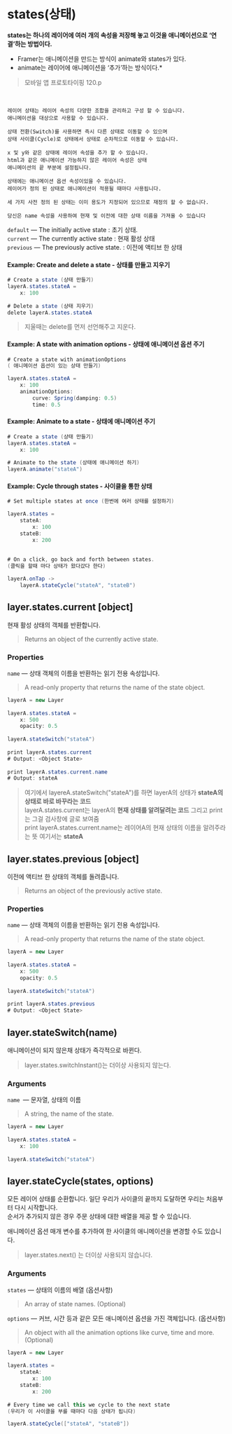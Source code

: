 # states(상태)

**states는 하나의 레이어에 여러 개의 속성을 저장해 놓고 이것을 애니메이션으로 ‘연결’하는 방법이다.**

- Framer는 애니메이션을 만드는 방식이 animate와 states가 있다.
- animate는 레이어에 애니메이션을 ‘추가’하는 방식이다.* 

> 모바일 앱 프로토타이핑 120.p
<br>

```정의
레이어 상태는 레이어 속성의 다양한 조합을 관리하고 구성 할 수 있습니다.
애니메이션을 대상으로 사용할 수 있습니다.

상태 전환(Switch)를 사용하면 즉시 다른 상태로 이동할 수 있으며
상태 사이클(Cycle)로 상태에서 상태로 순차적으로 이동할 수 있습니다.

x 및 y와 같은 상태에 레이어 속성을 추가 할 수 있습니다. 
html과 같은 애니메이션 가능하지 않은 레이어 속성은 상태 
애니메이션의 끝 부분에 설정됩니다.

상태에는 애니메이션 옵션 속성이있을 수 있습니다. 
레이어가 정의 된 상태로 애니메이션이 적용될 때마다 사용됩니다.

세 가지 사전 정의 된 상태는 이미 용도가 지정되어 있으므로 재정의 할 수 없습니다. 

당신은 name 속성을 사용하여 현재 및 이전에 대한 상태 이름을 가져올 수 있습니다
```

`default` — The initially active state : 초기 상태.<br>
`current` — The currently active state : 현재 활성 상태 <br>
`previous` — The previously active state. : 이전에 액티브 한 상태

#### Example: Create and delete a state - 상태를 만들고 지우기

``` CS
# Create a state (상태 만들기)
layerA.states.stateA =
    x: 100
 
# Delete a state (상태 지우기)
delete layerA.states.stateA
```
> 지울때는 delete를 먼저 선언해주고 지운다.

#### Example: A state with animation options - 상태에 애니메이션 옵션 주기
```CS
# Create a state with animationOptions  
( 애니메이션 옵션이 있는 상태 만들기)

layerA.states.stateA =
    x: 100
    animationOptions:
        curve: Spring(damping: 0.5)
        time: 0.5
```

#### Example: Animate to a state - 상태에 애니메이션 주기
```CS
# Create a state (상태 만들기)
layerA.states.stateA =
    x: 100
 
# Animate to the state (상태에 애니메이션 하기)
layerA.animate("stateA")
```

#### Example: Cycle through states - 사이클을 통한 상태
```CS
# Set multiple states at once (한번에 여러 상태를 설정하기)

layerA.states =
    stateA:
        x: 100
    stateB:
        x: 200
 
 
# On a click, go back and forth between states. 
(클릭을 할때 마다 상태가 왔다갔다 한다)

layerA.onTap ->
    layerA.stateCycle("stateA", "stateB")
```
## layer.states.current [object]
현재 활성 상태의 객체를 반환합니다.
> Returns an object of the currently active state.

### Properties
`name` — 상태 객체의 이름을 반환하는 읽기 전용 속성입니다.
> A read-only property that returns the name of the state object.

``` CS
layerA = new Layer
 
layerA.states.stateA =
    x: 500
    opacity: 0.5
 
layerA.stateSwitch("stateA")
 
print layerA.states.current
# Output: <Object State> 
 
print layerA.states.current.name
# Output: stateA 
```

> 여기에서 layereA.stateSwitch("stateA")를 하면 layerA의 상태가 **stateA의 상태로 바로 바꾸라는 코드**<br>
> layerA.states.current는 layerA의 **현재 상태를 알려달려는 코드** 그리고 print는 그걸 검사창에 글로 보여줌<br>
> print layerA.states.current.name는 레이어A의 현재 상태의 이름을 알려주라는 뜻 여기서는 **stateA**

## layer.states.previous [object]

이전에 액티브 한 상태의 객체를 돌려줍니다.
> Returns an object of the previously active state.

### Properties
`name` —  상태 객체의 이름을 반환하는 읽기 전용 속성입니다.
> A read-only property that returns the name of the state object.

```CS
layerA = new Layer
 
layerA.states.stateA =
    x: 500
    opacity: 0.5
 
layerA.stateSwitch("stateA")
 
print layerA.states.previous
# Output: <Object State> 
```

## layer.stateSwitch(name)

애니메이션이 되지 않은채 상태가 즉각적으로 바뀐다.
> layer.states.switchInstant()는 더이상 사용되지 않는다.

### Arguments
`name `— 문자열, 상태의 이름
> A string, the name of the state.

```CS
layerA = new Layer
 
layerA.states.stateA =
    x: 100
 
layerA.stateSwitch("stateA")
```


## layer.stateCycle(states, options)
모든 레이어 상태를 순환합니다. 일단 우리가 사이클의 끝까지 도달하면 우리는 처음부터 다시 시작합니다. <br>
순서가 추가되지 않은 경우 주문 상태에 대한 배열을 제공 할 수 있습니다.

애니메이션 옵션 매개 변수를 추가하여 한 사이클의 애니메이션을 변경할 수도 있습니다.
> layer.states.next() 는 더이상 사용되지 않습니다.

### Arguments
`states` — 상태의 이름의 배열 (옵션사항)
> An array of state names. (Optional) 

`options` — 커브, 시간 등과 같은 모든 애니메이션 옵션을 가진 객체입니다. (옵션사항)
> An object with all the animation options like curve, time and more. (Optional)

```CS
layerA = new Layer
 
layerA.states =
    stateA:
        x: 100
    stateB:
        x: 200
 
# Every time we call this we cycle to the next state 
(우리가 이 사이클을 부를 때마다 다음 상태가 됩니다)

layerA.stateCycle(["stateA", "stateB"])
```
